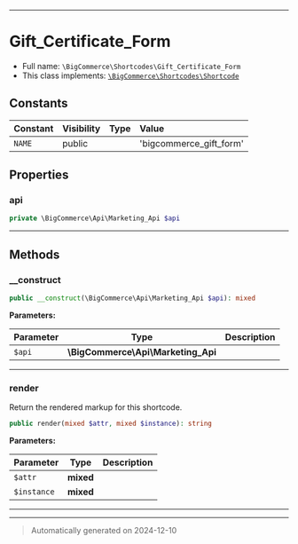 ***

# Gift_Certificate_Form





* Full name: `\BigCommerce\Shortcodes\Gift_Certificate_Form`
* This class implements:
[`\BigCommerce\Shortcodes\Shortcode`](./Shortcode.md)


## Constants

| Constant | Visibility | Type | Value |
|:---------|:-----------|:-----|:------|
|`NAME`|public| |&#039;bigcommerce_gift_form&#039;|

## Properties


### api



```php
private \BigCommerce\Api\Marketing_Api $api
```






***

## Methods


### __construct



```php
public __construct(\BigCommerce\Api\Marketing_Api $api): mixed
```








**Parameters:**

| Parameter | Type | Description |
|-----------|------|-------------|
| `$api` | **\BigCommerce\Api\Marketing_Api** |  |





***

### render

Return the rendered markup for this shortcode.

```php
public render(mixed $attr, mixed $instance): string
```








**Parameters:**

| Parameter | Type | Description |
|-----------|------|-------------|
| `$attr` | **mixed** |  |
| `$instance` | **mixed** |  |





***


***
> Automatically generated on 2024-12-10
